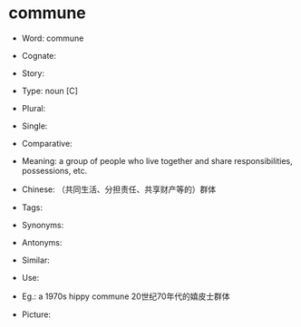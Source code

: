 # commune

- Word: commune
- Cognate: 
- Story: 

- Type: noun [C]
- Plural: 
- Single: 
- Comparative: 
- Meaning: a group of people who live together and share responsibilities, possessions, etc.
- Chinese: （共同生活、分担责任、共享财产等的）群体
- Tags: 
- Synonyms: 
- Antonyms: 
- Similar: 
- Use: 
- Eg.: a 1970s hippy commune 20世纪70年代的嬉皮士群体
- Picture: 

